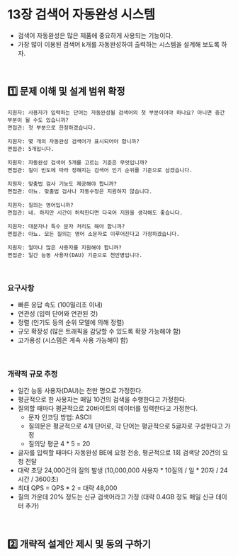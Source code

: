 # 13장 검색어 자동완성 시스템
- 검색어 자동완성은 많은 제품에 중요하게 사용되는 기능이다.
- 가장 많이 이용된 검색어 k개를 자동완성하여 출력하는 시스템을 설계해 보도록 하자.

<br/>

## 1️⃣ 문제 이해 및 설계 범위 확정
```
지원자: 사용자가 입력하는 단어는 자동완성될 검색어의 첫 부분이어야 하나요? 아니면 중간 부분이 될 수도 있습니까?
면접관: 첫 부분으로 한정하겠습니다.

지원자: 몇 개의 자동완성 검색어가 표시되어야 합니까?
면접관: 5개입니다.

지원자: 자동완성 검색어 5개를 고르는 기준은 무엇입니까?
면접관: 질이 빈도에 따라 정해지는 검색어 인기 순위를 기준으로 삼겠습니다.

지원자: 맞춤법 검사 기능도 제공해야 합니까?
면접관: 아뇨. 맞춤법 검사나 자동수정은 지원하지 않습니다.

지원자: 질의는 영어입니까?
면접관: 네. 하지만 시간이 허락한다면 다국어 지원을 생각해도 좋습니다.

지원자: 대문자나 특수 문자 처리도 해야 합니까?
면접관: 아뇨. 모든 질의는 영어 소문자로 이루어진다고 가정하겠습니다.

지원자: 얼마나 많은 사용자를 지원해야 합니까?
면접관: 일간 능동 사용자(DAU) 기준으로 천만명입니다.
```

<br/>

### 요구사항
- 빠른 응답 속도 (100밀리초 이내)
- 연관성 (입력 단어와 연관된 것)
- 정렬 (인기도 등의 순위 모델에 의해 정렬)
- 규모 확장성 (많은 트래픽을 감당할 수 있도록 확장 가능해야 함)
- 고가용성 (시스템은 계속 사용 가능해야 함)

<br/>

### 개략적 규모 추정
- 일간 능동 사용자(DAU)는 천만 명으로 가정한다.
- 평균적으로 한 사용자는 매일 10건의 검색을 수행한다고 가정한다.
- 질의할 때마다 평균적으로 20바이트의 데이터를 입력한다고 가정한다.
  - 문자 인코딩 방법: ASCII
  - 질의문은 평균적으로 4개 단어로, 각 단어는 평균적으로 5글자로 구성한다고 가정
  - 질의당 평균 4 * 5 = 20
- 글자를 입력할 때마다 자동완성 BE에 요청 전송, 평균적으로 1회 검색당 20건의 요청 전달
- 대략 초당 24,000건의 질의 발생 (10,000,000 사용자 * 10질의 / 일 * 20자 / 24시간 / 3600초)
- 최대 QPS = QPS * 2 = 대략 48,000
- 질의 가운데 20% 정도는 신규 검색어라고 가정 (대략 0.4GB 정도 매일 신규 데이터 추가)

<br/>

## 2️⃣ 개략적 설계안 제시 및 동의 구하기
